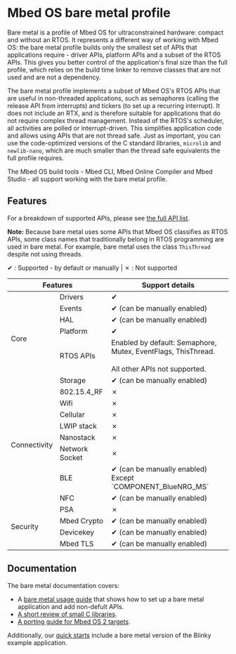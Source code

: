 # Mbed OS bare metal profile

Bare metal is a profile of Mbed OS for ultraconstrained hardware: compact and without an RTOS. It represents a different way of working with Mbed OS: the bare metal profile builds only the smallest set of APIs that applications require - driver APIs, platform APIs and a subset of the RTOS APIs. This gives you better control of the application's final size than the full profile, which relies on the build time linker to remove classes that are not used and are not a dependency.

The bare metal profile implements a subset of Mbed OS's RTOS APIs that are useful in non-threaded applications, such as semaphores (calling the release API from interrupts) and tickers (to set up a recurring interrupt). It does not include an RTX, and is therefore suitable for applications that do not require complex thread management. Instead of the RTOS's scheduler, all activities are polled or interrupt-driven. This simplifies application code and allows using APIs that are not thread safe. Just as important, you can use the code-optimized versions of the C standard libraries, `microlib` and `newlib-nano`, which are much smaller than the thread safe equivalents the full profile requires.

The Mbed OS build tools - Mbed CLI, Mbed Online Compiler and Mbed Studio - all support working with the bare metal profile.

## Features

For a breakdown of supported APIs, please see [the full API list](../apis/index.html).

<span class="notes">**Note:** Because bare metal uses some APIs that Mbed OS classifies as RTOS APIs, some class names that traditionally belong in RTOS programming are used in bare metal. For example, bare metal uses the class `ThisThread` despite not using threads.</span>

&#10004; : Supported - by default or manually | &#10007; : Not supported

<table>
    <thead>
        <tr>
            <th colspan="2">Features</th>
            <th>Support details</th>
        </tr>
    </thead>
    <tbody>
        <tr>
            <td rowspan="6">Core</td>
            <td>Drivers</td>
            <td>&#10004;</td>
        </tr>
        <tr>        
            <td>Events</td>
            <td>&#10004; (can be manually enabled)</td>
        </tr>
        <tr>        
            <td>HAL</td>
            <td>&#10004; (can be manually enabled)</td>
        </tr>
        <tr>        
            <td>Platform</td>
            <td>&#10004;</td>
        </tr>
            <tr>        
            <td>RTOS APIs</td>
            <td>Enabled by default: Semaphore, Mutex, EventFlags, ThisThread.<br><br> All other APIs not supported.</td>
        </tr>
        <tr>        
            <td>Storage</td>
            <td>&#10004; (can be manually enabled)</td>
        <tr>
            <td rowspan="8">Connectivity</td>
            <td>802.15.4_RF</td>
            <td>&#10007;</td>
        </tr>
        <tr>
            <td>Wifi</td>
            <td>&#10007;</td>
        </tr>
        <tr>
            <td>Cellular</td>
            <td>&#10007;</td>
        </tr>
        <tr>
            <td>LWIP stack</td>
            <td>&#10007;</td>
        </tr>
        <tr>
            <td>Nanostack</td>
            <td>&#10007;</td>
        </tr>
        <tr>
            <td>Network Socket</td>
            <td>&#10007;</td>
        </tr>
        </tr>
        <tr>
            <td>BLE</td>
            <td>&#10004; (can be manually enabled)<br>Except `COMPONENT_BlueNRG_MS`</td>
        </tr>    
        <tr>
            <td>NFC</td>
            <td>&#10004; (can be manually enabled)</td>
        </tr>
        <tr>
            <td rowspan="4">Security</td>
            <td>PSA</td>
            <td>&#10007;</td>
        </tr>
        <tr>
            <td>Mbed Crypto</td>
            <td>&#10004; (can be manually enabled)</td>
        </tr>
        <tr>
            <td>Devicekey</td>
            <td>&#10004; (can be manually enabled)</td>
        </tr>  
        <tr>
            <td>Mbed TLS</td>
            <td>&#10004; (can be manually enabled)</td>
        </tr>
    </tbody>
</table>


## Documentation

The bare metal documentation covers:

- A [bare metal usage guide](../bare-metal/using-the-bare-metal-profile.html) that shows how to set up a bare metal application and add non-defult APIs.
- [A short review of small C libraries](../bare-metal/using-small-c-libraries.html).
- [A porting guide for Mbed OS 2 targets](../bare-metal/porting-a-target-from-mbed-os-2-to-mbed-os-6-bare-metal.html).

Additionally, our [quick starts](../quick-start/index.html) include a bare metal version of the Blinky example application. 
